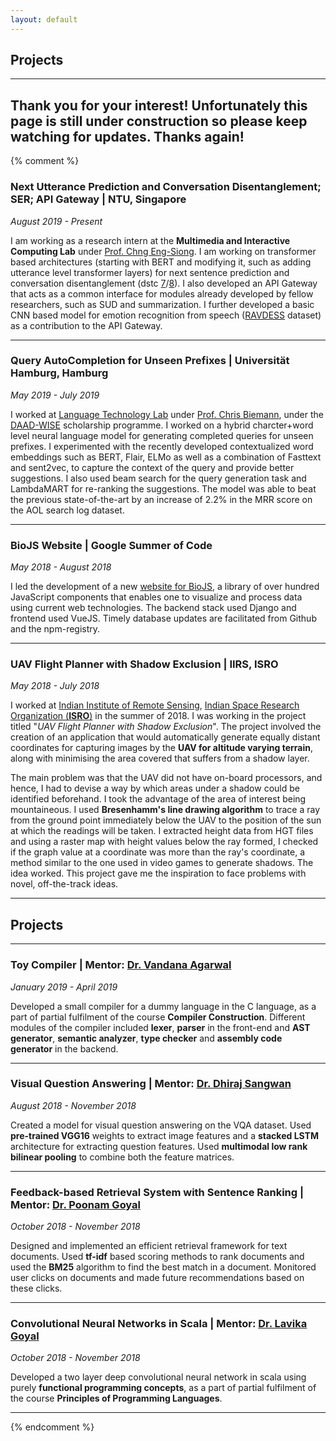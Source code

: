 ```yaml
---
layout: default
---
```


## Projects 
---
Thank you for your interest! Unfortunately this page is still under construction so please keep watching for updates. Thanks again!
---
{% comment %}

### **Next Utterance Prediction and Conversation Disentanglement; SER; API Gateway | NTU, Singapore**

*August 2019 - Present*

I am working as a research intern at the **Multimedia and Interactive Computing Lab** under [Prof. Chng Eng-Siong](https://www.ntu.edu.sg/home/aseschng/). I am working on transformer based architectures (starting with BERT and modifying it, such as adding utterance level transformer layers) for next sentence prediction and conversation disentanglement (dstc [7](http://workshop.colips.org/dstc7/)/[8](https://sites.google.com/dstc.community/dstc8)). I also developed an API Gateway that acts as a common interface for modules already developed by fellow researchers, such as SUD and summarization. I further developed a basic CNN based model for emotion recognition from speech ([RAVDESS](https://zenodo.org/record/1188976#.Xfz4G9YzbRY) dataset) as a contribution to the API Gateway.

---

### **Query AutoCompletion for Unseen Prefixes | Universität Hamburg, Hamburg**

*May 2019 - July 2019*

I worked at [Language Technology Lab](https://www.inf.uni-hamburg.de/en/inst/ab/lt/home.html) under [Prof. Chris Biemann](https://www.inf.uni-hamburg.de/en/inst/ab/lt/people/chris-biemann.html), under the [DAAD-WISE](https://www.daad.de/deutschland/stipendium/datenbank/en/21148-scholarship-database/?daad=1&detail=50015295&origin=4&page=1&q=wise&status=1&subjectGrps=) scholarship programme. I worked on a hybrid charcter+word level neural language model for generating completed queries for unseen prefixes. I experimented with the recently developed contextualized word embeddings such as BERT, Flair, ELMo as well as a combination of Fasttext and sent2vec, to capture the context of the query and provide better suggestions. I also used beam search for the query generation task and LambdaMART for re-ranking the suggestions. The model was able to beat the previous state-of-the-art by an increase of 2.2% in the MRR score on the AOL search log dataset.

---

### **BioJS Website | Google Summer of Code**

*May 2018 - August 2018*

I led the development of a new [website for BioJS](http://biojs.net), a library of over hundred JavaScript components that enables one to visualize and process data using current web technologies. The backend stack used Django and frontend used VueJS. Timely database updates are facilitated from Github and the npm-registry.

---

### **UAV Flight Planner with Shadow Exclusion | IIRS, ISRO**

*May 2018 - July 2018*

I worked at [Indian Institute of Remote Sensing](http://www.iirs.gov.in/), [Indian Space Research 
Organization (**ISRO**)](http://www.isro.gov.in/) in the summer of 2018. I was working in the project 
titled "*UAV Flight Planner with Shadow Exclusion*". The project involved the creation of an application that would automatically generate equally distant coordinates for capturing images by the **UAV for altitude varying terrain**, along with minimising the area covered that suffers from a shadow layer.

The main problem was that the UAV did not have on-board processors, and hence, I had to devise a way by which areas under a shadow could be identified beforehand. I took the advantage of the area of interest being mountaineous. I used **Bresenhamm's line drawing algorithm** to trace a ray from the ground point immediately below the UAV to the position of the sun at which the readings will be taken. I extracted height data from HGT files and using a raster map with height values below the ray formed, I checked if the graph value at a coordinate was more than the ray's coordinate, a method similar to the one used in video games to generate shadows. The idea worked. This project gave me the inspiration to face problems with novel, off-the-track ideas.  

---

## Projects

---
 
### **Toy Compiler | Mentor: [Dr. Vandana Agarwal](https://universe.bits-pilani.ac.in/pilani/vandana/profile)**

*January 2019 - April 2019*

Developed a small compiler for a dummy language in the C language, as a part of partial fulfilment of the course **Compiler Construction**. Different modules of the compiler included **lexer**, **parser** in the front-end and **AST generator**, **semantic analyzer**, **type checker** and **assembly code generator** in the backend.

---

### **Visual Question Answering | Mentor: [Dr. Dhiraj Sangwan](https://www.ceeri.res.in/profiles/dhiraj-sangwan/)**

*August 2018 - November 2018*

Created a model for visual question answering on the VQA dataset. Used **pre-trained VGG16** weights to extract image features and a **stacked LSTM** architecture for extracting question features. Used **multimodal low rank bilinear pooling** to combine both the feature matrices.

---

### **Feedback-based Retrieval System with Sentence Ranking | Mentor: [Dr. Poonam Goyal](https://www.bits-pilani.ac.in/pilani/poonam/Profile)**

*October 2018 - November 2018*

Designed and implemented an efficient retrieval framework for text documents. Used **tf-idf** based scoring methods to rank documents and used the **BM25** algorithm to find the best match in a document. Monitored user clicks on documents and made future recommendations based on these clicks. 

---

### **Convolutional Neural Networks in Scala | Mentor: [Dr. Lavika Goyal](https://www.bits-pilani.ac.in/pilani/lavikagoel/profile)**

*October 2018 - November 2018*

Developed a two layer deep convolutional neural network in scala using purely **functional programming concepts**, as a part of partial fulfilment of the course **Principles of Programming Languages**.

---
<!--
### **Distance Iris Recognition | Mentor: [Dr. Kamlesh Tiwari](http://www.bits-pilani.ac.in/pilani/kamleshtiwari/profile)**

*January 2017 - May 2017*

Iris Recognition is a well worked on the problem of recognizing people based on
biometric iris data. We worked on a solution for Iris Recognition on 
Distance images (low-quality Iris), using the CASIA Distance Dataset.

The model proposed performs well, with correct recognition rates of over
85%, with just preliminary filtering and enhancing 
of the low-quality Iris from the distance images. Gabor filters have been used for matching, after extracting the iris data after segmentation.

Future work will involve clearing the database of blurry images of varying
degrees and matching using both the eyes' iris, instead of the currently
used one-eye matching to further enhance the matching accuracy.

---

### **Ad Effectiveness and their Impact on Sales | Mentor: [Dr. Sangeeta Sharma](http://www.bits-pilani.ac.in/pilani/sang/profile)**

*January 2017 - May 2017*

I was working on correlating Sales with Advertisements to measure the effectiveness of Ads on Sales. 

I used NLP tools on Google Trends as well as consumer sales data correlate the Ads with Sales. 
The Sales data was obtained courtesy [Govt. of India](http://data.gov.in/). 
I also used YouTube comments on Ads to correlate sentiments with the particular Ad to show how more emotional ads have a stronger impact on sales.

---

### Mini Projects

* **PSO Optimized K-Means**: Studied and implemented Particle Swarm Optimization to improve clustering performance of K-Means Clustering Algorithm

* **Heading Generation using Speech Phonetics**: Created a crawler to obtain clean speech audio and generated a summary and its heading using phonetics and tone of the speaker

* **Parallel branch and bound**: Implemented a parallel skeleton for branch and bound to solve NP-Hard problems on a cluster of workstations. 

* **Compiler for ERPLAG**: Created a compiler in C for a dummy language as part of Compiler course. Implemented the parser and code generator.

* **Network Packet Sniffer**: Created a network packet sniffer to mimic the functions of Wireshark to sniff packets and display an analysis of packets being transmitted on the network.

* **One Class Classification**: Used Extreme Learning Machines to solve the problem of Outlier Detection using One Class Classification for Sensor Data.

---

## Competitions

---

### **APOGEE MapMyIndia Hackathon | BITS, Pilani**

*April 2017*

Was part of team *TrippyMinds*, which came **1st** in a Machine Learning hackathon 
organized by [MapMyIndia](www.mapmyindia.com/) on [Kaggle](https://inclass.kaggle.com/c/mapmyindia2), a famous platform for Machine Learning Contests, for APOGEE, the technical fest of BITS Pilani.

The problem consisted of solving the problem of detecting the speed limits 
of roads from street signs captured in images taken on the highways of India. Our approach consisted of an ensemble of custom trained 
HaarCascade Classifiers running under an ensemble of simple CNN to 
classify the extracted bounding boxes.

---

### **DECode Hackathon | HackerEarth**

*October 2017*

Participated and came **3rd** in a Machine Learning hackathon 
organized by D.E. Shaw on [HackerEarth](https://www.hackerearth.com/challenge/competitive/de-shaw-de-code/), a famous platform for Machine Learning and Competitive Coding Contests. 

The problem was to predict the Chances of Investment for different users for the Month of July using the data for investments from those users for January to June. I used XgBoost after feature engineering.

---

### **e-Yantra | Indian Institute of Technology, Bombay**

*March 18th and 19th 2016*

[e-Yantra](http://portal.e-yantra.org/) is an initiative to spread education in Embedded systems and Robotics
by [IIT Bombay](http://www.iitb.ac.in/). It is sponsored by the Ministry of Human Resource Development, 
Government of India. It is a group competition where students in a team of 4 
programs a given robotic platform to solve a given problem in 12-15 weeks.

The competition consisted of programming a FireBird-5 bot to solve a given problem
statement. I was a part of a team of four and after 3 months of coding the bot, 
we were selected for the finals of e-Yantra out of around 500 teams. 

We came **2nd** in our theme of "Hotel Room Service" out of 57 teams from all 
over India in the finals which were held on 18th and 19th March 2016, at the 
IIT Bombay Campus.

---

### Other Achievements

* **National Finalist** in Microsoft's [Build The Shield](https://buildtheshield.microsoft.com/india/), a Capture-The-Flag competition 2016.
* Awarded the "*Shri Ratan Lal Lahoti Memorial Award*" for being the **Board Topper** in Chemistry (100/100), [CBSE](http://cbse.nic.in/) Board Examination, 2014.
* Awarded the "*Shri Dharamveer Gajra Memorial Award*" for being the **School Topper** in Computer Science (99/100), CBSE Board Examination, 2014.
* Junior Science Talent Search (JSTS) Scholar - Department of Science, Directorate of Education.
* Secured **All India Rank** (AIR) - **1574** in *IIT-JEE* 2014.
* Awarded the INSPIRE Scholarship for being the top 1% of students in the CBSE Board Examination, 2014.
* Awarded the Institute Merit Scholarship for Semester 1 and 2 at BITS Pilani for excellence in Academics.

--- -->

{% endcomment %}
